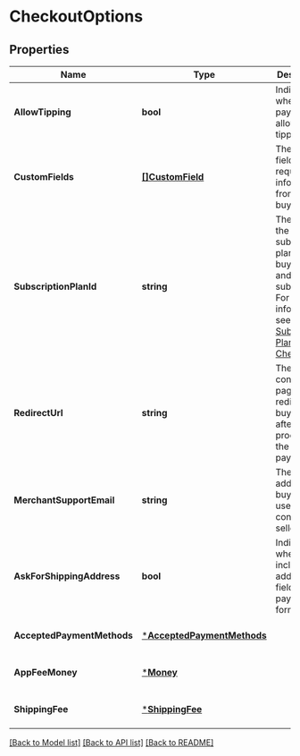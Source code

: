 # CheckoutOptions

## Properties
Name | Type | Description | Notes
------------ | ------------- | ------------- | -------------
**AllowTipping** | **bool** | Indicates whether the payment allows tipping. | [optional] [default to null]
**CustomFields** | [**[]CustomField**](CustomField.md) | The custom fields requesting information from the buyer. | [optional] [default to null]
**SubscriptionPlanId** | **string** | The ID of the subscription plan for the buyer to pay and subscribe. For more information, see [Subscription Plan Checkout](https://developer.squareup.com/docs/checkout-api/subscription-plan-checkout). | [optional] [default to null]
**RedirectUrl** | **string** | The confirmation page URL to redirect the buyer to after Square processes the payment. | [optional] [default to null]
**MerchantSupportEmail** | **string** | The email address that buyers can use to contact the seller. | [optional] [default to null]
**AskForShippingAddress** | **bool** | Indicates whether to include the address fields in the payment form. | [optional] [default to null]
**AcceptedPaymentMethods** | [***AcceptedPaymentMethods**](AcceptedPaymentMethods.md) |  | [optional] [default to null]
**AppFeeMoney** | [***Money**](Money.md) |  | [optional] [default to null]
**ShippingFee** | [***ShippingFee**](ShippingFee.md) |  | [optional] [default to null]

[[Back to Model list]](../README.md#documentation-for-models) [[Back to API list]](../README.md#documentation-for-api-endpoints) [[Back to README]](../README.md)

